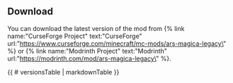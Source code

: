 ## Download

You can download the latest version of the mod from {% link name:\"CurseForge Project\" text:\"CurseForge\" url:\"https://www.curseforge.com/minecraft/mc-mods/ars-magica-legacy\" %} or {% link name:\"Modrinth Project\" text:\"Modrinth\" url:\"https://modrinth.com/mod/ars-magica-legacy\" %}.

{{ # versionsTable | markdownTable }}
